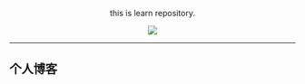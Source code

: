 <div align="center">

this is learn repository.

![](https://wiki.eryajf.net/img/dengxia.gif)

</div>

---

## 个人博客

<!-- eryajf:START -->
<!-- eryajf:END -->


